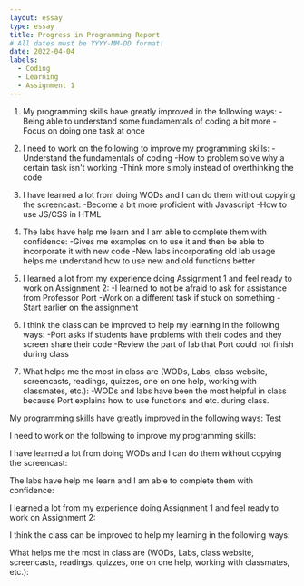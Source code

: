 ```yaml
---
layout: essay
type: essay
title: Progress in Programming Report
# All dates must be YYYY-MM-DD format!
date: 2022-04-04
labels:
  - Coding
  - Learning
  - Assignment 1
---
```


1. My programming skills have greatly improved in the following ways:
-Being able to understand some fundamentals of coding a bit more
-Focus on doing one task at once

2. I need to work on the following to improve my programming skills:
-Understand the fundamentals of coding
-How to problem solve why a certain task isn't working
-Think more simply instead of overthinking the code

3. I have learned a lot from doing WODs and I can do them without copying the screencast:
-Become a bit more proficient with Javascript
-How to use JS/CSS in HTML

4. The labs have help me learn and I am able to complete them with confidence:
-Gives me examples on to use it and then be able to incorporate it with new code
-New labs incorporating old lab usage helps me understand how to use new and old functions better

5. I learned a lot from my experience doing Assignment 1 and feel ready to work on Assignment 2:
-I learned to not be afraid to ask for assistance from Professor Port
-Work on a different task if stuck on something
-Start earlier on the assignment

6. I think the class can be improved to help my learning in the following ways:
-Port asks if students have problems with their codes and they screen share their code
-Review the part of lab that Port could not finish during class

7. What helps me the most in class are (WODs, Labs, class website, screencasts, readings, quizzes, one on one help, working with classmates, etc.):
-WODs and labs have been the most helpful in class because Port explains how to use functions and etc. during class.

My programming skills have greatly improved in the following ways:
Test

I need to work on the following to improve my programming skills:

I have learned a lot from doing WODs and I can do them without copying the screencast:

The labs have help me learn and I am able to complete them with confidence:

I learned a lot from my experience doing Assignment 1 and feel ready to work on Assignment 2:

I think the class can be improved to help my learning in the following ways:

What helps me the most in class are (WODs, Labs, class website, screencasts, readings, quizzes, one on one help, working with classmates, etc.):